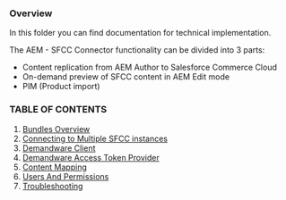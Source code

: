 <!--~~~~~~~~~~~~~~~~~~~~~~~~~~~~~~~~~~~~~~~~~~~~~~~~~~~~~~~~~~~~~~~~~~~~~~~~~~~~
  ~ Copyright 2018 Adobe Systems Incorporated
  ~
  ~ Licensed under the Apache License, Version 2.0 (the "License");
  ~ you may not use this file except in compliance with the License.
  ~ You may obtain a copy of the License at
  ~
  ~     http://www.apache.org/licenses/LICENSE-2.0
  ~
  ~ Unless required by applicable law or agreed to in writing, software
  ~ distributed under the License is distributed on an "AS IS" BASIS,
  ~ WITHOUT WARRANTIES OR CONDITIONS OF ANY KIND, either express or implied.
  ~ See the License for the specific language governing permissions and
  ~ limitations under the License.
  ~~~~~~~~~~~~~~~~~~~~~~~~~~~~~~~~~~~~~~~~~~~~~~~~~~~~~~~~~~~~~~~~~~~~~~~~~~~-->

### Overview

In this folder you can find documentation for technical implementation.

The AEM - SFCC Connector functionality can be divided into 3 parts: 
* Content replication from AEM Author to Salesforce Commerce Cloud 
* On-demand preview of SFCC content in AEM Edit mode 
* PIM (Product import) 

### TABLE OF CONTENTS
1. [Bundles Overview](/documentation/2_Bundles.md)
1. [Connecting to Multiple SFCC instances](/documentation/3_ConnectingToSFCC.md)
1. [Demandware Client](/documentation/4_DemandwareClient.md)
1. [Demandware Access Token Provider](/documentation/5_DemandwareAccessTokenProvider.md)
1. [Content Mapping](/documentation/6_ContentMapping.md)
1. [Users And Permissions](/documentation/7_UsersAndPermissions.md)
1. [Troubleshooting](/documentation/8_Troubleshooting.md)

